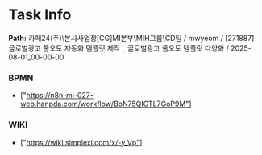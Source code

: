 # Task Info

**Path:** 카페24(주)\본사사업장\[CG]MI본부\MIH그룹\CD팀 / mwyeom / [271887] 글로벌광고 풀오토 자동화 템플릿 제작 _ 글로벌광고 풀오토 템플릿 다양화 / 2025-08-01_00-00-00

### BPMN
- ["https://n8n-mi-027-web.hanpda.com/workflow/BoN75QIGTL7GoP9M"]

### WIKI
- ["https://wiki.simplexi.com/x/-y_Vp"]


